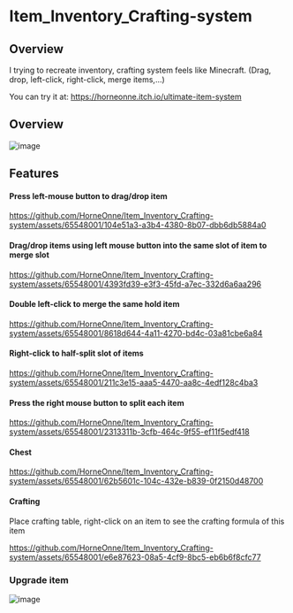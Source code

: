 # Item_Inventory_Crafting-system
## Overview
I trying to recreate inventory, crafting system feels like Minecraft. (Drag, drop, left-click, right-click, merge items,...)

You can try it at: https://horneonne.itch.io/ultimate-item-system

## Overview
![image](https://github.com/HorneOnne/Item_Inventory_Crafting-system/assets/65548001/ecb5d5b7-d0a5-45bf-87a7-4fd516b7c41b)


## Features
#### Press left-mouse button to drag/drop item
https://github.com/HorneOnne/Item_Inventory_Crafting-system/assets/65548001/104e51a3-a3b4-4380-8b07-dbb6db5884a0

#### Drag/drop items using left mouse button into the same slot of item to merge slot
https://github.com/HorneOnne/Item_Inventory_Crafting-system/assets/65548001/4393fd39-e3f3-45fd-a7ec-332d6a6aa296


#### Double left-click to merge the same hold item
https://github.com/HorneOnne/Item_Inventory_Crafting-system/assets/65548001/8618d644-4a11-4270-bd4c-03a81cbe6a84


#### Right-click to half-split slot of items
https://github.com/HorneOnne/Item_Inventory_Crafting-system/assets/65548001/211c3e15-aaa5-4470-aa8c-4edf128c4ba3


#### Press the right mouse button to split each item
https://github.com/HorneOnne/Item_Inventory_Crafting-system/assets/65548001/2313311b-3cfb-464c-9f55-ef11f5edf418


#### Chest
https://github.com/HorneOnne/Item_Inventory_Crafting-system/assets/65548001/62b5601c-104c-432e-b839-0f2150d48700


#### Crafting
Place crafting table, right-click on an item to see the crafting formula of this item
  
https://github.com/HorneOnne/Item_Inventory_Crafting-system/assets/65548001/e6e87623-08a5-4cf9-8bc5-eb6b6f8cfc77


### Upgrade item
![image](https://github.com/HorneOnne/Item_Inventory_Crafting-system/assets/65548001/74dcec65-536c-40e8-a833-4c81fa90900f)

